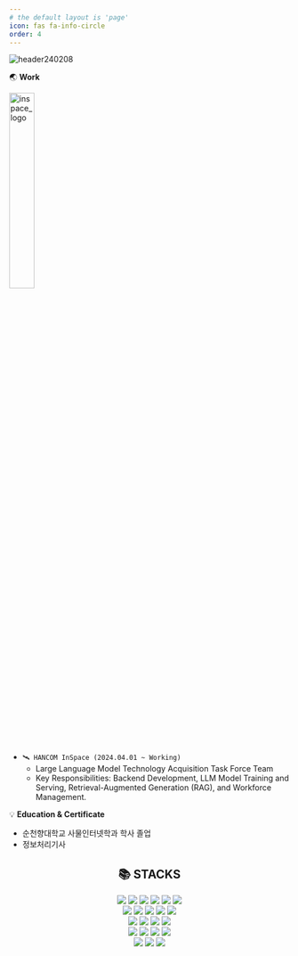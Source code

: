 ```yaml
---
# the default layout is 'page'
icon: fas fa-info-circle
order: 4
---
```


![header240208](https://github.com/chanhocode/chanhocode/assets/105937460/88de4e5c-27eb-4548-b6c1-eeefdf2aa569)

🌏 <b>Work</b>

<img width="30%" alt="inspace_logo" src="https://github.com/user-attachments/assets/d6590f90-c131-48fe-a95a-1cebda87a88a" />

- `🛰️ HANCOM InSpace (2024.04.01 ~ Working)`
  - Large Language Model Technology Acquisition Task Force Team
  - Key Responsibilities: Backend Development, LLM Model Training and Serving, Retrieval-Augmented Generation (RAG), and Workforce Management.

💡 <b>Education & Certificate</b>
- 순천향대학교 사물인터넷학과 학사 졸업
- 정보처리기사

<div align=center><h2>📚 STACKS</h2></div>

<div align="center">

  <!-- Frontend -->
  <img src="https://img.shields.io/badge/html5-E34F26?style=for-the-badge&logo=html5&logoColor=white">
  <img src="https://img.shields.io/badge/css-1572B6?style=for-the-badge&logo=css3&logoColor=white">
  <img src="https://img.shields.io/badge/javascript-F7DF1E?style=for-the-badge&logo=javascript&logoColor=black">
  <img src="https://img.shields.io/badge/typescript-3178C6?style=for-the-badge&logo=typescript&logoColor=white">
  <img src="https://img.shields.io/badge/react-61DAFB?style=for-the-badge&logo=react&logoColor=black">
  <img src="https://img.shields.io/badge/next.js-000000?style=for-the-badge&logo=next.js&logoColor=white">
  <br/>

  <!-- Backend -->
  <img src="https://img.shields.io/badge/node.js-339933?style=for-the-badge&logo=node.js&logoColor=white">
  <img src="https://img.shields.io/badge/express-000000?style=for-the-badge&logo=express&logoColor=white">
  <img src="https://img.shields.io/badge/nestjs-E0234E?style=for-the-badge&logo=nestjs&logoColor=white">
  <img src="https://img.shields.io/badge/fastapi-009688?style=for-the-badge&logo=fastapi&logoColor=white">
  <img src="https://img.shields.io/badge/springboot-6DB33F?style=for-the-badge&logo=springboot&logoColor=white">
  <br/>

  <!-- Databases -->
  <img src="https://img.shields.io/badge/mysql-4479A1?style=for-the-badge&logo=mysql&logoColor=white">
  <img src="https://img.shields.io/badge/postgresql-4169E1?style=for-the-badge&logo=postgresql&logoColor=white">
  <img src="https://img.shields.io/badge/chromadb-FF5722?style=for-the-badge&logo=chromadb&logoColor=white">
  <img src="https://img.shields.io/badge/milvus-660066?style=for-the-badge&logo=milvus&logoColor=white">
  <br/>

  <!-- Programming Languages -->
  <img src="https://img.shields.io/badge/python-3776AB?style=for-the-badge&logo=python&logoColor=white">
  <img src="https://img.shields.io/badge/java-007396?style=for-the-badge&logo=java&logoColor=white">
  <img src="https://img.shields.io/badge/c++-00599C?style=for-the-badge&logo=cplusplus&logoColor=white">
  <img src="https://img.shields.io/badge/dart-0175C2?style=for-the-badge&logo=dart&logoColor=white">
  <br/>

  <!-- AI/ML Frameworks -->
  <img src="https://img.shields.io/badge/huggingface-FFCC00?style=for-the-badge&logo=huggingface&logoColor=black">
  <img src="https://img.shields.io/badge/transformer-FF6F00?style=for-the-badge&logo=transformer&logoColor=white">
  <img src="https://img.shields.io/badge/pytorch-EE4C2C?style=for-the-badge&logo=pytorch&logoColor=white">

</div>
